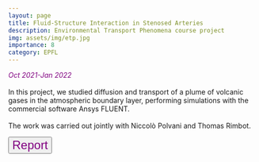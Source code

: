 ```yaml
---
layout: page
title: Fluid-Structure Interaction in Stenosed Arteries
description: Environmental Transport Phenomena course project
img: assets/img/etp.jpg
importance: 8
category: EPFL
---
```


<em style="color:purple"> Oct 2021-Jan 2022 </em>
<br>
<br>
In this project, we studied diffusion and transport of a plume of volcanic gases in the atmospheric boundary layer, performing simulations with the commercial software Ansys FLUENT.
<br>
<br>
The work was carried out jointly with Niccolò Polvani and Thomas Rimbot.

<a href="/assets/pdf/report_biom.pdf"><button style="font-size:24px;color:purple">Report <i class="fa fa-file-pdf"></i></button></a>


